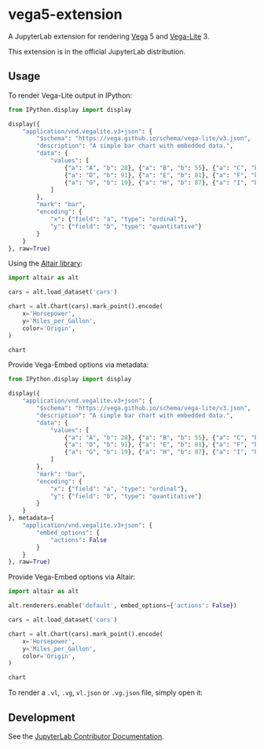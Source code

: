 # vega5-extension

A JupyterLab extension for rendering [Vega](https://vega.github.io/vega) 5 and [Vega-Lite](https://vega.github.io/vega-lite) 3.

This extension is in the official JupyterLab distribution.

## Usage

To render Vega-Lite output in IPython:

```python
from IPython.display import display

display({
    "application/vnd.vegalite.v3+json": {
        "$schema": "https://vega.github.io/schema/vega-lite/v3.json",
        "description": "A simple bar chart with embedded data.",
        "data": {
            "values": [
                {"a": "A", "b": 28}, {"a": "B", "b": 55}, {"a": "C", "b": 43},
                {"a": "D", "b": 91}, {"a": "E", "b": 81}, {"a": "F", "b": 53},
                {"a": "G", "b": 19}, {"a": "H", "b": 87}, {"a": "I", "b": 52}
            ]
        },
        "mark": "bar",
        "encoding": {
            "x": {"field": "a", "type": "ordinal"},
            "y": {"field": "b", "type": "quantitative"}
        }
    }
}, raw=True)
```

Using the [Altair library](https://github.com/altair-viz/altair):

```python
import altair as alt

cars = alt.load_dataset('cars')

chart = alt.Chart(cars).mark_point().encode(
    x='Horsepower',
    y='Miles_per_Gallon',
    color='Origin',
)

chart
```

Provide Vega-Embed options via metadata:

```python
from IPython.display import display

display({
    "application/vnd.vegalite.v3+json": {
        "$schema": "https://vega.github.io/schema/vega-lite/v3.json",
        "description": "A simple bar chart with embedded data.",
        "data": {
            "values": [
                {"a": "A", "b": 28}, {"a": "B", "b": 55}, {"a": "C", "b": 43},
                {"a": "D", "b": 91}, {"a": "E", "b": 81}, {"a": "F", "b": 53},
                {"a": "G", "b": 19}, {"a": "H", "b": 87}, {"a": "I", "b": 52}
            ]
        },
        "mark": "bar",
        "encoding": {
            "x": {"field": "a", "type": "ordinal"},
            "y": {"field": "b", "type": "quantitative"}
        }
    }
}, metadata={
    "application/vnd.vegalite.v3+json": {
        "embed_options": {
            "actions": False
        }
    }
}, raw=True)
```

Provide Vega-Embed options via Altair:

```python
import altair as alt

alt.renderers.enable('default', embed_options={'actions': False})

cars = alt.load_dataset('cars')

chart = alt.Chart(cars).mark_point().encode(
    x='Horsepower',
    y='Miles_per_Gallon',
    color='Origin',
)

chart
```

To render a `.vl`, `.vg`, `vl.json` or `.vg.json` file, simply open it:

## Development

See the [JupyterLab Contributor Documentation](https://github.com/jupyterlab/jupyterlab/blob/3.6.x/CONTRIBUTING.md).
